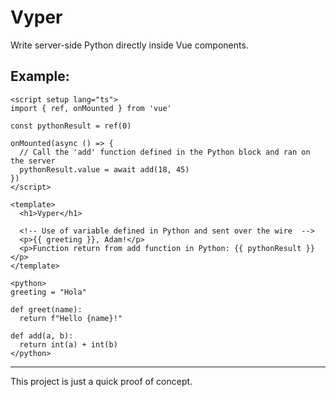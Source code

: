 # Vyper
Write server-side Python directly inside Vue components.

## Example:
```vue
<script setup lang="ts">
import { ref, onMounted } from 'vue'

const pythonResult = ref(0)

onMounted(async () => {
  // Call the 'add' function defined in the Python block and ran on the server
  pythonResult.value = await add(18, 45)
})
</script>

<template>
  <h1>Vyper</h1>

  <!-- Use of variable defined in Python and sent over the wire  -->
  <p>{{ greeting }}, Adam!</p>
  <p>Function return from add function in Python: {{ pythonResult }}</p>
</template>

<python>
greeting = "Hola"

def greet(name):
  return f"Hello {name}!"

def add(a, b):
  return int(a) + int(b)
</python>
```

---

This project is just a quick proof of concept. 
